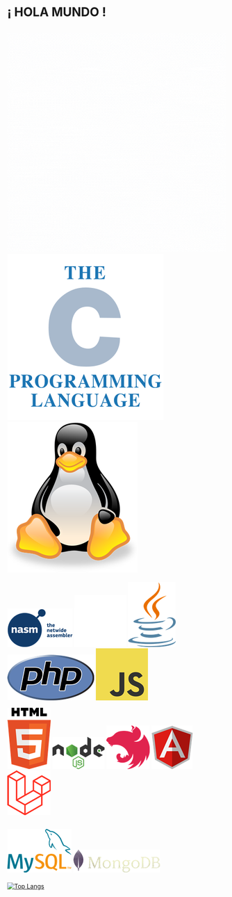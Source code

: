 # ¡ HOLA MUNDO !
![C](/Dise%C3%B1o%20sin%20t%C3%ADtulo(4).gif)
![C](/The_C_Programming_Language_logo.svg.png)
![LINUX](/linux-tux-logotic.png)
-----------------------------
![ASM](pngwing.com(1).png)
![C++](/pngegg.png)
![JAVA](/java-logotic.png)
![PHP](https://github.com/SVT86/SVT86/blob/main/php-logo.png)
![JS](https://github.com/SVT86/SVT86/blob/main/JavaScript-logo.png)

![HTML5](/html-5-logotic.png)
![NodejS](/nodejs-logotic.png)
![NEST](/nest-js-logotic.png)
![Angular](/angular-icon.png)
![Laravel](https://github.com/SVT86/SVT86/blob/main/laravel-logotic.png)

![mysql](https://github.com/SVT86/SVT86/blob/main/mysql-logotic.png)
![mongoDB](/mongodb-logotic.png)
--------------------------------------
[![Top Langs](https://github-readme-stats.vercel.app/api/top-langs/?username=svt86&theme=dark)](https://github.com/anuraghazra/github-readme-stats)

